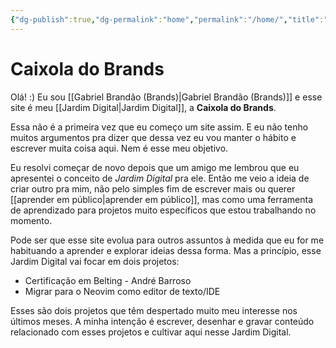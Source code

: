 ```yaml
---
{"dg-publish":true,"dg-permalink":"home","permalink":"/home/","title":"Caixola do Brands","hide":true,"tags":["gardenEntry"],"created":"2025-06-21T15:46:47.115-03:00","updated":"2025-06-21T17:05:08.764-03:00"}
---
```


# Caixola do Brands
Olá! :) Eu sou [[Gabriel Brandão (Brands)\|Gabriel Brandão (Brands)]] e esse site é meu [[Jardim Digital\|Jardim Digital]], a **Caixola do Brands**.

Essa não é a primeira vez que eu começo um site assim. E eu não tenho muitos argumentos pra dizer que dessa vez eu vou manter o hábito e escrever muita coisa aqui. Nem é esse meu objetivo.

Eu resolvi começar de novo depois que um amigo me lembrou que eu apresentei o conceito de *Jardim Digital* pra ele. Então me veio a ideia de criar outro pra mim, não pelo simples fim de escrever mais ou querer [[aprender em público\|aprender em público]], mas como uma ferramenta de aprendizado para projetos muito específicos que estou trabalhando no momento. 

Pode ser que esse site evolua para outros assuntos à medida que eu for me habituando a aprender e explorar ideias dessa forma. Mas a princípio, esse Jardim Digital vai focar em dois projetos:
- Certificação em Belting - André Barroso
- Migrar para o Neovim como editor de texto/IDE

Esses são dois projetos que têm despertado muito meu interesse nos últimos meses. A minha intenção é escrever, desenhar e gravar conteúdo relacionado com esses projetos e cultivar aqui nesse Jardim Digital.